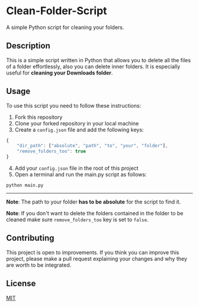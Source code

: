 # Clean-Folder-Script
A simple Python script for cleaning your folders.

## Description
This is a simple script written in Python that allows you to delete all the files of a folder effortlessly, also you can delete inner folders. It is especially useful for **cleaning your Downloads folder**.

## Usage
To use this script you need to follow these instructions:
1. Fork this repository
2. Clone your forked repository in your local machine
3. Create a `config.json` file and add the following keys:
```JavaScript
{
    "dir_path": ["absolute", "path", "to", "your", "folder"],
    "remove_folders_too": true
}
```
4. Add your `config.json` file in the root of this project
5. Open a terminal and run the main.py script as follows:
```
python main.py
```
---
**Note**: The path to your folder **has to be absolute** for the script to find it.

**Note**: If you don't want to delete the folders contained in the folder to be cleaned make sure `remove_folders_too` key is set to `false`. 

## Contributing
This project is open to improvements. If you think you can improve this project, please make a pull request explaining your changes and why they are worth to be integrated.

## License
[MIT](https://choosealicense.com/licenses/mit/)